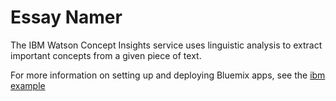 # Essay Namer 

  The IBM Watson Concept Insights service uses linguistic analysis to extract important concepts from a given piece of text. 
  
  For more information on setting up and deploying Bluemix apps, see the [ibm example](https://github.com/watson-developer-cloud/personality-insights-python)
